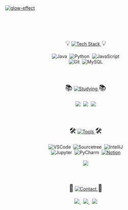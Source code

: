 <!-- 타이틀 부분 -->
<!-- 레트로 게임 컨셉 --> 
<a href="https://fontmeme.com/glow-effect/">
  <img src="https://fontmeme.com/permalink/250522/9076c645fe54954f35d92a96d019b751.png" alt="glow-effect" border="0" />
</a>

<!-- 간격 추가 -->
<br /><br />

<!-- 💡 Tech Stack 💡 -->
<div align="center" style="margin: 40px 0 20px;">
  <span style="font-size: 22px;">💡</span>
  <a href="https://fontmeme.com/pixel-fonts/">
    <img src="https://fontmeme.com/permalink/250522/22cd93f14f9cf2bf2257752b8bdf5be8.png" alt="Tech Stack" />
  </a>
  <span style="font-size: 22px;">💡</span>
</div>

<div align="center">
  <div>
    <img src="https://img.shields.io/badge/Java-007396?style=for-the-badge&logo=java&logoColor=white" alt="Java" />&nbsp;
    <img src="https://img.shields.io/badge/Python-3776AB?style=for-the-badge&logo=python&logoColor=white" alt="Python" />&nbsp;
    <img src="https://img.shields.io/badge/JavaScript-F7DF1E?style=for-the-badge&logo=javascript&logoColor=black" alt="JavaScript" />
  </div>
  <div>
    <img src="https://img.shields.io/badge/Git-F05032?style=for-the-badge&logo=git&logoColor=white" alt="Git" />&nbsp;
    <img src="https://img.shields.io/badge/MySQL-4479A1?style=for-the-badge&logo=mysql&logoColor=white" alt="MySQL" />
  </div>
</div>

<br />

<!-- 📚 Studying 📚 -->
<div align="center" style="margin: 40px 0 20px;">
  <span style="font-size: 22px;">📚</span>
  <a href="https://fontmeme.com/pixel-fonts/">
    <img src="https://fontmeme.com/permalink/250522/11c232e9218d2e281c3b75171119569d.png" alt="Studying" />
  </a>
  <span style="font-size: 22px;">📚</span>
</div>

<div align="center">
  <div>
    <img src="https://img.shields.io/badge/Java%20기초-007396?style=for-the-badge&logo=openjdk&logoColor=white" />&nbsp;
    <img src="https://img.shields.io/badge/코딩테스트-FF7F50?style=for-the-badge&logo=leetcode&logoColor=white" />&nbsp;
    <img src="https://img.shields.io/badge/Python%20복습-3776AB?style=for-the-badge&logo=python&logoColor=white" />
  </div>
</div>

<br />

<!-- 🛠️ Tools 🛠️ -->
<div align="center" style="margin: 40px 0 20px;">
  <span style="font-size: 22px;">🛠️</span>
  <a href="https://fontmeme.com/pixel-fonts/">
    <img src="https://fontmeme.com/permalink/250522/37a6568c628b2290a889df7d704853c9.png" alt="Tools" />
  </a>
  <span style="font-size: 22px;">🛠️</span>
</div>

<div align="center">
  <div>
    <img src="https://img.shields.io/badge/Visual_Studio_Code-007ACC?style=for-the-badge&logo=visual-studio-code&logoColor=white" alt="VSCode" />&nbsp;
    <img src="https://img.shields.io/badge/Sourcetree-0052CC?style=for-the-badge&logo=bitbucket&logoColor=white" alt="Sourcetree" />&nbsp;
    <img src="https://img.shields.io/badge/IntelliJ_IDEA-000000?style=for-the-badge&logo=intellijidea&logoColor=white" alt="IntelliJ" />
  </div>
  <div>
    <img src="https://img.shields.io/badge/Jupyter-F37626?style=for-the-badge&logo=jupyter&logoColor=white" alt="Jupyter" />&nbsp;
    <img src="https://img.shields.io/badge/PyCharm-000000?style=for-the-badge&logo=pycharm&logoColor=white" alt="PyCharm" />&nbsp;
    <a href="https://www.notion.so/4e43974e9bba41a78220cfc4d05f649f" target="_blank" rel="noopener noreferrer">
      <img src="https://img.shields.io/badge/Notion-000000?style=for-the-badge&logo=notion&logoColor=white" alt="Notion" />
    </a>
  </div>
</div>

<br />

<!-- 📊 언어 통계 -->
<div align="center">
  <img src="https://github-readme-stats.vercel.app/api/top-langs/?username=07-augst&layout=compact&theme=tokyonight&hide_title=true" />
</div>

<br />

<!-- 📱 Contact 📱 -->
<div align="center" style="margin: 40px 0 20px;">
  <span style="font-size: 22px;">📱</span>
  <a href="https://fontmeme.com/pixel-fonts/">
    <img src="https://fontmeme.com/permalink/250522/9ace28a59853d58ec1a539896364053f.png" alt="Contact" />
  </a>
  <span style="font-size: 22px;">📱</span>
</div>

<div align="center" style="margin-bottom: 40px;">
  <div>
    <a href="https://rladmsals.tistory.com/" target="_blank" rel="noopener noreferrer">
      <img src="https://img.shields.io/badge/Tistory-FF5722?style=for-the-badge&logo=tistory&logoColor=white" />
    </a>&nbsp;
    <a href="https://github.com/07-augst" target="_blank" rel="noopener noreferrer">
      <img src="https://img.shields.io/badge/GitHub-181717?style=for-the-badge&logo=github&logoColor=white" />
    </a>&nbsp;
    <a href="mailto:dotaeil@naver.com">
      <img src="https://img.shields.io/badge/Email-D14836?style=for-the-badge&logo=gmail&logoColor=white" />
    </a>
  </div>
</div>
